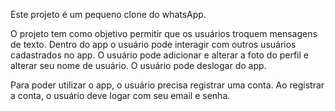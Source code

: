 Este projeto é um pequeno clone do whatsApp.

O projeto tem como objetivo permitir que os usuários troquem mensagens de texto.
Dentro do app o usuário pode interagir com outros usuários cadastrados no app.
O usuário pode adicionar e alterar a foto do perfil e alterar seu nome de usuário.
O usuário pode deslogar do app.

Para poder utilizar o app, o usuário precisa registrar uma conta.
Ao registrar a conta, o usuário deve logar com seu email e senha.
